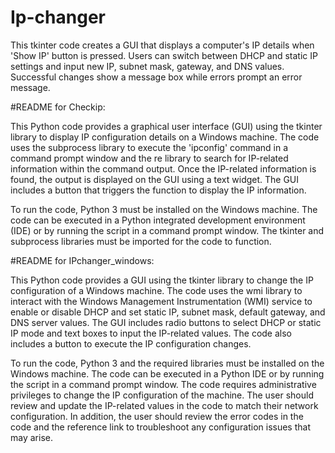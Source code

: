 # Ip-changer
This tkinter code creates a GUI that displays a computer's IP details when 'Show IP' button is pressed. Users can switch between DHCP and static IP settings and input new IP, subnet mask, gateway, and DNS values. Successful changes show a message box while errors prompt an error message.


#README for Checkip:

This Python code provides a graphical user interface (GUI) using the tkinter library to display IP configuration details on a Windows machine. The code uses the subprocess library to execute the 'ipconfig' command in a command prompt window and the re library to search for IP-related information within the command output. Once the IP-related information is found, the output is displayed on the GUI using a text widget. The GUI includes a button that triggers the function to display the IP information.

To run the code, Python 3 must be installed on the Windows machine. The code can be executed in a Python integrated development environment (IDE) or by running the script in a command prompt window. The tkinter and subprocess libraries must be imported for the code to function.

#README for IPchanger_windows:

This Python code provides a GUI using the tkinter library to change the IP configuration of a Windows machine. The code uses the wmi library to interact with the Windows Management Instrumentation (WMI) service to enable or disable DHCP and set static IP, subnet mask, default gateway, and DNS server values. The GUI includes radio buttons to select DHCP or static IP mode and text boxes to input the IP-related values. The code also includes a button to execute the IP configuration changes.

To run the code, Python 3 and the required libraries must be installed on the Windows machine. The code can be executed in a Python IDE or by running the script in a command prompt window. The code requires administrative privileges to change the IP configuration of the machine. The user should review and update the IP-related values in the code to match their network configuration. In addition, the user should review the error codes in the code and the reference link to troubleshoot any configuration issues that may arise.
